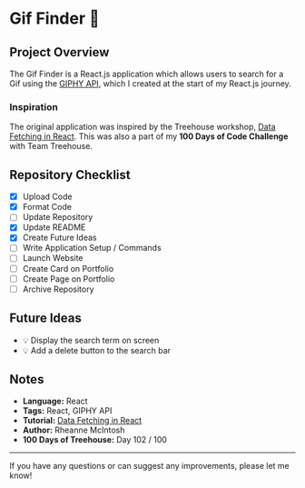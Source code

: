 # Gif Finder :movie_camera:

## Project Overview
The Gif Finder is a React.js application which allows users to search for a Gif using the [GIPHY API](https://developers.giphy.com/), which I created at the start of my React.js journey.

### Inspiration
The original application was inspired by the Treehouse workshop, [Data Fetching in React](https://teamtreehouse.com/library/data-fetching-in-react). This was also a part of my **100 Days of Code Challenge** with Team Treehouse.

<!-- ### Customising the Application -->

## Repository Checklist
- [x] Upload Code
- [x] Format Code
- [ ] Update Repository
- [x] Update README
- [x] Create Future Ideas
- [ ] Write Application Setup / Commands
- [ ] Launch Website
- [ ] Create Card on Portfolio
- [ ] Create Page on Portfolio
- [ ] Archive Repository

## Future Ideas
- :bulb: Display the search term on screen
- :bulb: Add a delete button to the search bar

## Notes
- **Language:** React
- **Tags:** React, GIPHY API
- **Tutorial:** [Data Fetching in React](https://teamtreehouse.com/library/data-fetching-in-react)
- **Author:** Rheanne McIntosh
- **100 Days of Treehouse:** Day 102 / 100

<!-- ## Application Setup / Commands
1. Simply open `index.html` in a browser and you should be able to view the project locally. -->

<hr>

If you have any questions or can suggest any improvements, please let me know!
